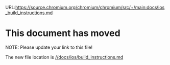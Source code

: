 URL:https://source.chromium.org/chromium/chromium/src/+/main:docs\ios_build_instructions.md
# This document has moved

NOTE: Please update your link to this file!

The new file location is [//docs/ios/build_instructions.md](ios/build_instructions.md)